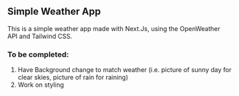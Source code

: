 ## Simple Weather App

This is a simple weather app made with Next.Js, using the OpenWeather API and Tailwind CSS. 

### To be completed: 
1. Have Background change to match weather (i.e. picture of sunny day for clear skies, picture of rain for raining)
2. Work on styling